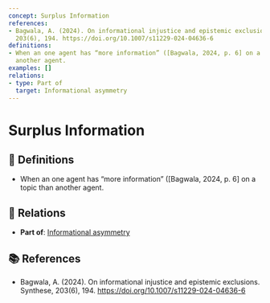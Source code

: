 ```yaml
---
concept: Surplus Information
references:
- Bagwala, A. (2024). On informational injustice and epistemic exclusions. Synthese,
  203(6), 194. https://doi.org/10.1007/s11229-024-04636-6
definitions:
- When an one agent has “more information” ([Bagwala, 2024, p. 6] on a topic than
  another agent.
examples: []
relations:
- type: Part of
  target: Informational asymmetry
---
```


# Surplus Information

## 📖 Definitions

- When an one agent has “more information” ([Bagwala, 2024, p. 6] on a topic than another agent.

## 🔗 Relations

- **Part of**: [Informational asymmetry](./informational-asymmetry.md)

## 📚 References

- Bagwala, A. (2024). On informational injustice and epistemic exclusions. Synthese, 203(6), 194. https://doi.org/10.1007/s11229-024-04636-6
